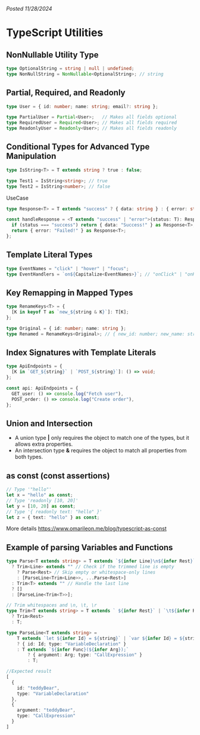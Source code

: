 *Posted 11/28/2024*

# TypeScript Utilities

## NonNullable Utility Type
```ts
type OptionalString = string | null | undefined;
type NonNullString = NonNullable<OptionalString>; // string
```

## Partial, Required, and Readonly
```ts
type User = { id: number; name: string; email?: string };

type PartialUser = Partial<User>;   // Makes all fields optional
type RequiredUser = Required<User>; // Makes all fields required
type ReadonlyUser = Readonly<User>; // Makes all fields readonly
```

## Conditional Types for Advanced Type Manipulation
```ts
type IsString<T> = T extends string ? true : false;

type Test1 = IsString<string>; // true
type Test2 = IsString<number>; // false
```
UseCase
```ts
type Response<T> = T extends "success" ? { data: string } : { error: string };

const handleResponse = <T extends "success" | "error">(status: T): Response<T> => {
  if (status === "success") return { data: "Success!" } as Response<T>;
  return { error: "Failed!" } as Response<T>;
};
```

## Template Literal Types
```ts
type EventNames = "click" | "hover" | "focus";
type EventHandlers = `on${Capitalize<EventNames>}`; // "onClick" | "onHover" | "onFocus"
```

## Key Remapping in Mapped Types
```ts
type RenameKeys<T> = {
  [K in keyof T as `new_${string & K}`]: T[K];
};

type Original = { id: number; name: string };
type Renamed = RenameKeys<Original>; // { new_id: number; new_name: string }
```

## Index Signatures with Template Literals
```ts
type ApiEndpoints = {
  [K in `GET_${string}` | `POST_${string}`]: () => void;
};

const api: ApiEndpoints = {
  GET_user: () => console.log("Fetch user"),
  POST_order: () => console.log("Create order"),
};
```

## Union and Intersection
* A union type **|** only requires the object to match one of the types, but it allows extra properties.
* An intersection type **&** requires the object to match all properties from both types.

## as const (const assertions)
```ts
// Type '"hello"'
let x = "hello" as const;
// Type 'readonly [10, 20]'
let y = [10, 20] as const;
// Type '{ readonly text: "hello" }'
let z = { text: "hello" } as const;
```
More details
https://www.omarileon.me/blog/typescript-as-const


## Example of parsing Variables and Functions

```ts
type Parse<T extends string> = T extends `${infer Line}\n${infer Rest}`
  ? Trim<Line> extends "" // Check if the trimmed line is empty
    ? Parse<Rest> // Skip empty or whitespace-only lines
    : [ParseLine<Trim<Line>>, ...Parse<Rest>]
  : Trim<T> extends "" // Handle the last line
  ? []
  : [ParseLine<Trim<T>>];

// Trim whitespaces and \n, \t, \r
type Trim<T extends string> = T extends ` ${infer Rest}` | `\t${infer Rest}` | `${infer Rest} ` | `${infer Rest}\t` | `${infer Rest}\r`
  ? Trim<Rest>
  : T;

type ParseLine<T extends string> = 
	T extends `let ${infer Id} = ${string}` | `var ${infer Id} = ${string}` | `const ${infer Id} = ${string}`
	? { id: Id; type: "VariableDeclaration" }
	: T extends `${infer Func}(${infer Arg});`
		? { argument: Arg; type: "CallExpression" }
		: T;

```

```ts
//Expected result
[
  {
    id: "teddyBear",
    type: "VariableDeclaration"
  },
  {
    argument: "teddyBear",
    type: "CallExpression"
  }
]
```